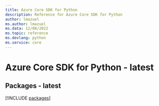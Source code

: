 ```yaml
---
title: Azure Core SDK for Python
description: Reference for Azure Core SDK for Python
author: lmazuel
ms.author: lmazuel
ms.data: 12/08/2022
ms.topic: reference
ms.devlang: python
ms.service: core
---
```

# Azure Core SDK for Python - latest
## Packages - latest
[!INCLUDE [packages](core-index.md)]